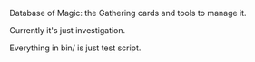 Database of Magic: the Gathering cards and tools to manage it.

Currently it's just investigation.

Everything in bin/ is just test script.
